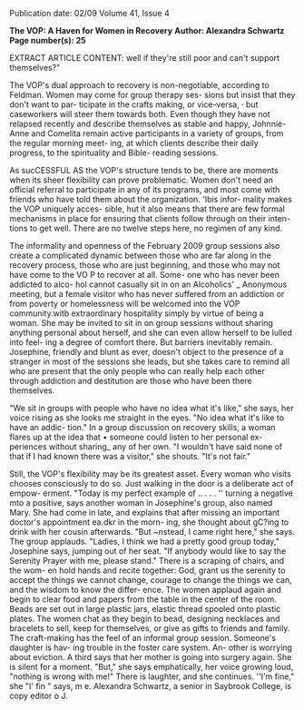 Publication date: 02/09
Volume 41, Issue 4

**The VOP: A Haven for Women in Recovery**
**Author: Alexandra Schwartz**
**Page number(s): 25**

EXTRACT ARTICLE CONTENT:
well if they're still poor and can't support 
themselves?" 

The VOP's dual approach to recovery 
is non-negotiable, according to Feldman. 
Women may come for group therapy ses-
sions but insist that they don't want to par-
ticipate in the crafts making, or vice-versa, · 
but caseworkers will steer them towards 
both. Even though they have not relapsed 
recently and describe themselves as stable 
and happy, Johnnie-Anne and Comelita 
remain active participants in a variety of 
groups, from the regular morning meet-
ing, at which clients describe their daily 
progress, to the spirituality and Bible-
reading sessions. 


As sucCESSFUL AS the VOP's structure 
tends to be, there are moments when its 
sheer flexibility can prove problematic. 
Women don't need an official referral to 
participate in any of its programs, and 
most come with friends who have told 
them about the organization. 'Ibis infor-
mality makes the VOP uniquely acces-
sible, hut it also means that there are few 
formal mechanisms in place for ensuring 
that clients follow through on their inten-
tions to get well. There are no twelve steps 
here, no regimen of any kind. 

The informality and openness of the 
February 2009 
group sessions also create a complicated 
dynamic between those who are far along 
in the recovery process, those who are just 
beginning, and those who may not have 
come to the VO P to recover at all. Some-
one who has never been addicted to alco-
hol cannot casually sit in on an Alcoholics' 
_ Anonymous meeting, but a female visitor 
who has never suffered from an addiction 
or from poverty or homelessness will be 
welcomed into the VOP community.witb 
extraordinary hospitality simply by virtue 
of being a woman. She may be invited to 
sit in on group sessions without sharing 
anything personal about herself, and she 
can even allow herself to be lulled into feel-
ing a degree of comfort there. But barriers 
inevitably remain. Josephine, friendly and 
blunt as ever, doesn't object to the presence 
of a stranger in most of the sessions she 
leads, but she takes care to remind all who 
are present that the only people who can 
really help each other through addiction 
and destitution are those who have been 
there themselves. 

"We sit in groups with people who have 
no idea what it's like," she says, her voice 
rising as she looks me straight in the eyes. 
"No idea what it's like to have an addic-
tion." In a group discussion on recovery 
skills, a woman flares up at the idea that 
• 
someone could listen to her personal ex-
periences without sharing_ any of her own. 
"I wouldn't have said none of that if I had 
known there was a visitor," she shouts. "It's 
not fair." 

Still, the VOP's flexibility may be its 
greatest asset. Every woman who visits 
chooses consciously to do so. Just walking 
in the door is a deliberate act of empow-
erment. "Today is my perfect example of 
.. 
. 
. . 
'' 
turning a negative mto a positive, says 
another woman in Josephine's group, also 
named Mary. She had come in late, and 
explains that after missing an important 
doctor's appointment ea.dkr in the morn-
ing, she thought about gC?ing to drink with 
her cousin afterwards. "But ~nstead, I came 
right here," she says. The group applauds. 
"Ladies, I think we had a pretty good 
group today," Josephine says, jumping out 
of her seat. "If anybody would like to say 
the Serenity Prayer with me, please stand." 
There is a scraping of chairs, and the wom-
en hold hands and recite together: God, 
grant us the serenity to accept the things we 
cannot change, courage to change the things 
we can, and the wisdom to know the differ-
ence. The women applaud again and begin 
to clear food and papers from the table in 
the center of the room. Beads are set out 
in large plastic jars, elastic thread spooled 
onto plastic plates. The women chat as 
they begin to bead, designing necklaces 
and bracelets to sell, keep for themselves, 
or give as gifts to friends and family. The 
craft-making has the feel of an informal 
group session. Someone's daughter is hav-
ing trouble in the foster care system. An-
other is worrying about eviction. A third 
says that her mother is going into surgery 
again. She is silent for a moment. "But," 
she says emphatically, her voice growing 
loud, "nothing is wrong with me!" There is 
laughter, and she continues. ''I'm fine," she 
"I' fin " 
says, 
m 
e. 
Alexandra Schwartz, a senior in Saybrook 
College, is copy editor o 
J.